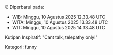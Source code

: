 ⏰ Diperbarui pada:
- WIB: Minggu, 10 Agustus 2025 12.33.48 UTC
- WITA: Minggu, 10 Agustus 2025 13.33.48 UTC
- WIT: Minggu, 10 Agustus 2025 14.33.48 UTC

Kutipan Inspiratif:
"Cant talk, telepathy only!"


Kategori: funny

